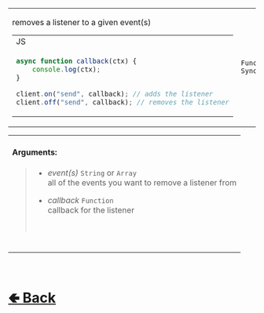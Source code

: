 <table>
<tr><td>

removes a listener to a given event(s)<br>

<table>

<tr><td> JS </td></tr>

<tr><td>

```js
async function callback(ctx) {       
    console.log(ctx);
}

client.on("send", callback); // adds the listener
client.off("send", callback); // removes the listener
```

</td></tr>
</table>

</td><td> 

`Function` `Sync`

</td><td>

- [src / Client / custard / off.js](https://github.com/shysolocup/noscord.js/blob/main/src/Client/custard/off.js)

</td></tr>

</table>

<table>
<tr>

<td>

#### Arguments:
> - *event(s)* `String` or `Array`<br>
> all of the events you want to remove a listener from<br>
>
> - *callback* `Function`<br>
> callback for the listener
> <br>

<br>

</td>

</table>

<br> <h1> [🢀 Back](https://github.com/shysolocup/noscord.js/wiki/Client-Elements) </h1>